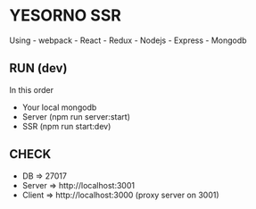 # YESORNO SSR
  Using
    - webpack
    - React
    - Redux
    - Nodejs
    - Express
    - Mongodb
  
## RUN (dev)
  In this order
  - Your local mongodb
  - Server (npm run server:start)
  - SSR (npm run start:dev)

## CHECK
  - DB => 27017
  - Server => http://localhost:3001
  - Client => http://localhost:3000 (proxy server on 3001)